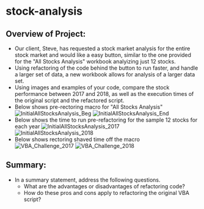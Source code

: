 # stock-analysis
## Overview of Project: 
- Our client, Steve, has requested a stock market analysis for the entire stock market and would like a easy button, similar to the one provided for the "All Stocks Analysis" workbook analyizing just 12 stocks.
- Using refactoring of the code behind the button to run faster, and handle a larger set of data, a new workbook allows for analysis of a larger data set.
- Using images and examples of your code, compare the stock performance between 2017 and 2018, as well as the execution times of the original script and the refactored script.
- Below shows pre-rectoring macro for "All Stocks Analysis"
![InitialAllStocksAnalysis_Beg](https://user-images.githubusercontent.com/90797036/135362976-62b378ee-2579-4f8c-8949-d96196a6bcec.png)
![InitialAllStocksAnalysis_End](https://user-images.githubusercontent.com/90797036/135362980-fc1f1dbf-47bf-4512-ac2d-512b8e5c11a5.png)
- Below shows the time to run pre-refactoring for the sample 12 stocks for each year
![InitialAllStocksAnalysis_2017](https://user-images.githubusercontent.com/90797036/135362997-6c878fe0-f44c-416b-8828-ccfea185d6cf.png)
![InitialAllStocksAnalysis_2018](https://user-images.githubusercontent.com/90797036/135363005-c8696acf-14d3-49a2-a204-c8036e38fc7b.png)
- Below shows rectoring shaved time off the macro
![VBA_Challenge_2017](https://user-images.githubusercontent.com/90797036/135728625-31899542-7bc2-48e6-911e-8d4cb8003992.png)
![VBA_Challenge_2018](https://user-images.githubusercontent.com/90797036/135728627-fd240ff5-284d-4b6a-95b8-21d80018b79c.png)

## Summary: 
- In a summary statement, address the following questions.
  - What are the advantages or disadvantages of refactoring code?
  - How do these pros and cons apply to refactoring the original VBA script?
